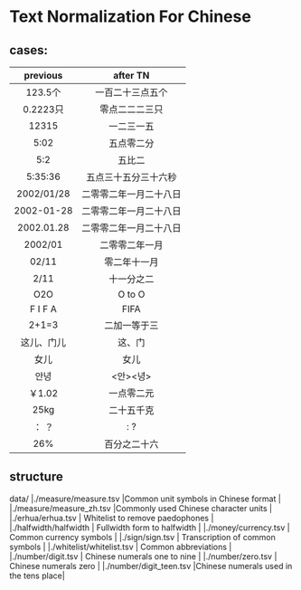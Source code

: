 # Text Normalization For Chinese
## cases:
|  previous  |    after TN    |
|:----------:|:--------------:|
|  123.5个   | 一百二十三点五个|
|  0.2223只  | 零点二二二三只  |
|  12315     |  一二三一五     |	
|  5:02      |  五点零二分     |
|  5:2       |  五比二         |
|  5:35:36   |五点三十五分三十六秒|
| 2002/01/28 |二零零二年一月二十八日|
| 2002-01-28 |二零零二年一月二十八日|
|2002.01.28  |二零零二年一月二十八日|
|  2002/01   |二零零二年一月   |
| 02/11      | 零二年十一月    |
| 2/11       | 十一分之二      |
| O2O        |  O to O         |
| F I F A    |  FIFA          |
| 2+1=3      |  二加一等于三   |
| 这儿、门儿  | 这、门        |
|  女儿      |    女儿       |
|   안녕     |   <안><녕>     |
|  ￥1.02    | 一点零二元     |
|  25kg      |  二十五千克    |
|   ：  ？    |      :  ?      |
|  26%       |   百分之二十六 |


## structure
data/
|./measure/measure.tsv      |Common unit symbols in Chinese format  |
|./measure/measure_zh.tsv   |Commonly used Chinese character units  |
|./erhua/erhua.tsv  	     |      Whitelist to remove paedophones  |
|./halfwidth/halfwidth      |          Fullwidth form to halfwidth  |
|./money/currency.tsv 	     |              Common currency symbols  |
|./sign/sign.tsv  	     |      Transcription of common symbols  | 
|./whitelist/whitelist.tsv  |                 Common abbreviations  |
|./number/digit.tsv  	     |         Chinese numerals one to nine  |
|./number/zero.tsv          |                Chinese numerals zero  |
|./number/digit_teen.tsv    |Chinese numerals used in the tens place|

